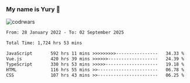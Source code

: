 ### My name is Yury 👋 
![codrwars](https://www.codewars.com/users/litury/badges/micro) 


<!--START_SECTION:waka-->

```txt
From: 28 January 2022 - To: 02 September 2025

Total Time: 1,724 hrs 53 mins

JavaScript       592 hrs 11 mins >>>>>>>>>----------------   34.33 %
Vue.js           420 hrs 39 mins >>>>>>-------------------   24.39 %
TypeScript       330 hrs 53 mins >>>>>--------------------   19.18 %
HTML             116 hrs 55 mins >>-----------------------   06.78 %
CSS              107 hrs 43 mins >>-----------------------   06.25 %
```

<!--END_SECTION:waka-->

